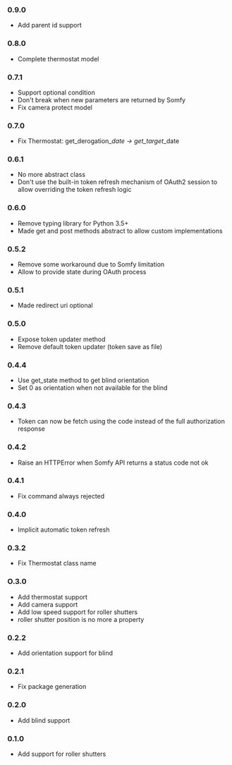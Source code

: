 ### 0.9.0
* Add parent id support
### 0.8.0
* Complete thermostat model
### 0.7.1
* Support optional condition
* Don't break when new parameters are returned by Somfy
* Fix camera protect model
### 0.7.0
* Fix Thermostat: get_derogation_*_date -> get_target_*_date
### 0.6.1
* No more abstract class
* Don't use the built-in token refresh mechanism of OAuth2 session to allow overriding the token refresh logic
### 0.6.0
* Remove typing library for Python 3.5+
* Made get and post methods abstract to allow custom implementations
### 0.5.2
* Remove some workaround due to Somfy limitation
* Allow to provide state during OAuth process
### 0.5.1
*  Made redirect uri optional
### 0.5.0
* Expose token updater method
* Remove default token updater (token save as file)
### 0.4.4
* Use get_state method to get blind orientation
* Set 0 as orientation when not available for the blind
### 0.4.3
* Token can now be fetch using the code instead of the full authorization response
### 0.4.2
* Raise an HTTPError when Somfy API returns a status code not ok
### 0.4.1
* Fix command always rejected
### 0.4.0
* Implicit automatic token refresh
### 0.3.2
* Fix Thermostat class name
### O.3.0
* Add thermostat support
* Add camera support
* Add low speed support for roller shutters
* roller shutter position is no more a property
### 0.2.2
* Add orientation support for blind
### 0.2.1
* Fix package generation
### 0.2.0
* Add blind support
### 0.1.0
* Add support for roller shutters
